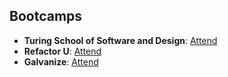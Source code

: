 ##  Bootcamps

- **Turing School of Software and Design**: [Attend](https://www.turing.io/)
- **Refactor U**: [Attend](http://www.refactoru.com/courses/web-development)
- **Galvanize**: [Attend](http://www.galvanize.com/campuses/denver-golden-triangle/)
